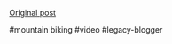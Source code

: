 <!--
date: '2007-03-30'
published: true
slug: 2007-03-so-what-exactly-is-north-shore
time_to_read: 5
title: So what exactly is north shore?
-->



[Original post](https://ysfk.blogspot.com/2007/03/so-what-exactly-is-north-shore.html)

#mountain biking #video #legacy-blogger 